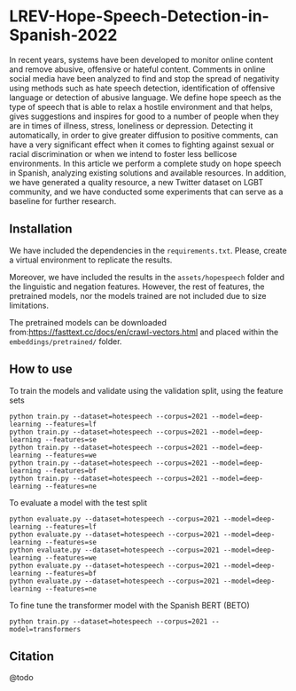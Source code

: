 # LREV-Hope-Speech-Detection-in-Spanish-2022
In recent years, systems have been developed to monitor online content and 
remove abusive, offensive or hateful content. Comments in online social media 
have been analyzed to find and stop the spread of negativity using methods 
such as hate speech detection, identification of offensive language or detection 
of abusive language. We define hope speech as the type of speech that is able to 
relax a hostile environment and that helps, gives suggestions and inspires for 
good to a number of people when they are in times of illness, stress, loneliness 
or depression. Detecting it automatically, in order to give greater diffusion to 
positive comments, can have a very significant effect when it comes to fighting 
against sexual or racial discrimination or when we intend to foster less bellicose 
environments. In this article we perform a complete study on hope speech in 
Spanish, analyzing existing solutions and available resources. In addition, we 
have generated a quality resource, a new Twitter dataset on LGBT community, and 
we have conducted some experiments that can serve as a baseline for further 
research.

## Installation
We have included the dependencies in the ```requirements.txt```. Please, create a 
virtual environment to replicate the results.

Moreover, we have included the results in the ```assets/hopespeech``` folder and the 
linguistic and negation features. However, the rest of features, the pretrained models,
nor the models trained are not included due to size limitations. 

The pretrained models can be downloaded from:https://fasttext.cc/docs/en/crawl-vectors.html
and placed within the ```embeddings/pretrained/``` folder.


## How to use
To train the models and validate using the validation split, using the feature sets

```
python train.py --dataset=hotespeech --corpus=2021 --model=deep-learning --features=lf
python train.py --dataset=hotespeech --corpus=2021 --model=deep-learning --features=se
python train.py --dataset=hotespeech --corpus=2021 --model=deep-learning --features=we
python train.py --dataset=hotespeech --corpus=2021 --model=deep-learning --features=bf
python train.py --dataset=hotespeech --corpus=2021 --model=deep-learning --features=ne
```

To evaluate a model with the test split
```
python evaluate.py --dataset=hotespeech --corpus=2021 --model=deep-learning --features=lf
python evaluate.py --dataset=hotespeech --corpus=2021 --model=deep-learning --features=se
python evaluate.py --dataset=hotespeech --corpus=2021 --model=deep-learning --features=we
python evaluate.py --dataset=hotespeech --corpus=2021 --model=deep-learning --features=bf
python evaluate.py --dataset=hotespeech --corpus=2021 --model=deep-learning --features=ne
```

To fine tune the transformer model with the Spanish BERT (BETO)
```
python train.py --dataset=hotespeech --corpus=2021 --model=transformers
```


## Citation
@todo
